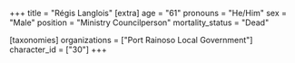 +++
title = "Régis Langlois"
[extra]
age = "61"
pronouns = "He/Him"
sex = "Male"
position = "Ministry Councilperson"
mortality_status = "Dead"

[taxonomies]
organizations = ["Port Rainoso Local Government"]
character_id = ["30"]
+++


